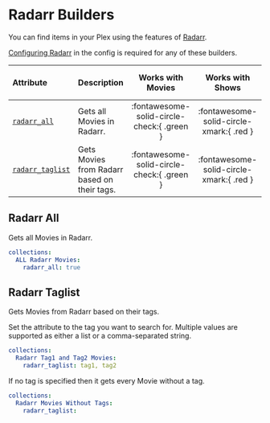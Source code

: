 # Radarr Builders

You can find items in your Plex using the features of [Radarr](https://radarr.video/).

[Configuring Radarr](../config/radarr.md) in the config is required for any of these builders.

| Attribute                           | Description                                  |             Works with Movies              |             Works with Shows             |   Works with Playlists and Custom Sort   |
|:------------------------------------|:---------------------------------------------|:------------------------------------------:|:----------------------------------------:|:----------------------------------------:|
| [`radarr_all`](#radarr-all)         | Gets all Movies in Radarr.                   | :fontawesome-solid-circle-check:{ .green } | :fontawesome-solid-circle-xmark:{ .red } | :fontawesome-solid-circle-xmark:{ .red } |
| [`radarr_taglist`](#radarr-taglist) | Gets Movies from Radarr based on their tags. | :fontawesome-solid-circle-check:{ .green } | :fontawesome-solid-circle-xmark:{ .red } | :fontawesome-solid-circle-xmark:{ .red } |

## Radarr All

Gets all Movies in Radarr.

```yaml
collections:
  ALL Radarr Movies:
    radarr_all: true
```

## Radarr Taglist

Gets Movies from Radarr based on their tags. 

Set the attribute to the tag you want to search for. Multiple values are supported as either a list or a comma-separated string. 

```yaml
collections:
  Radarr Tag1 and Tag2 Movies:
    radarr_taglist: tag1, tag2
```

If no tag is specified then it gets every Movie without a tag.

```yaml
collections:
  Radarr Movies Without Tags:
    radarr_taglist: 
```